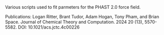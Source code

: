 Various scripts used to fit parmeters for the PHAST 2.0 force field.

Publications:
Logan Ritter, Brant Tudor, Adam Hogan, Tony Pham, and Brian Space. Journal of Chemical Theory and Computation. 2024 20 (13), 5570-5582. DOI: 10.1021/acs.jctc.4c00226
